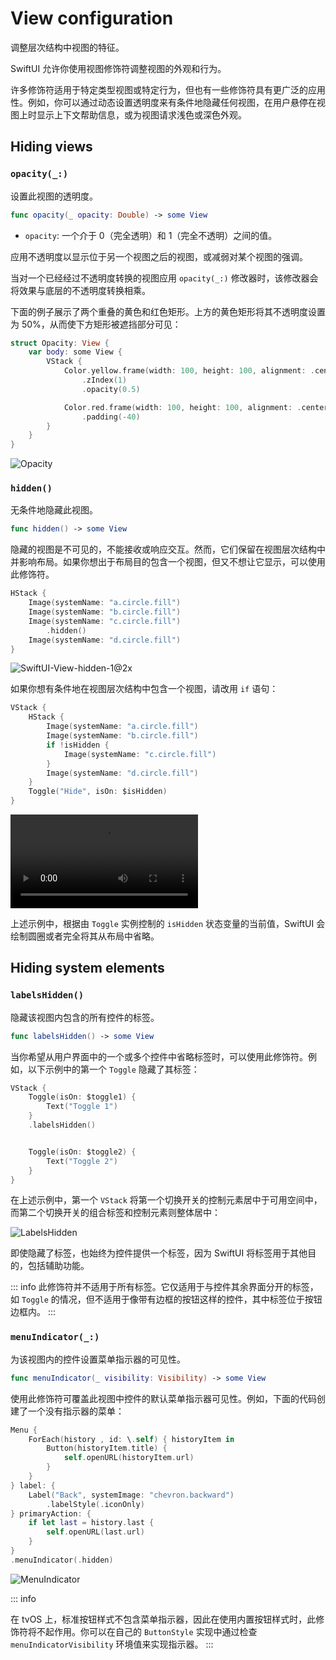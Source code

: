# View configuration

调整层次结构中视图的特征。

SwiftUI 允许你使用视图修饰符调整视图的外观和行为。

许多修饰符适用于特定类型视图或特定行为，但也有一些修饰符具有更广泛的应用性。例如，你可以通过动态设置透明度来有条件地隐藏任何视图，在用户悬停在视图上时显示上下文帮助信息，或为视图请求浅色或深色外观。

## Hiding views

### `opacity(_:)`

设置此视图的透明度。

```swift
func opacity(_ opacity: Double) -> some View
```

- `opacity`: 一个介于 $0$（完全透明）和 $1$（完全不透明）之间的值。


应用不透明度以显示位于另一个视图之后的视图，或减弱对某个视图的强调。

当对一个已经经过不透明度转换的视图应用 `opacity(_:)` 修改器时，该修改器会将效果与底层的不透明度转换相乘。

下面的例子展示了两个重叠的黄色和红色矩形。上方的黄色矩形将其不透明度设置为 $50\%$，从而使下方矩形被遮挡部分可见：


```swift
struct Opacity: View {
    var body: some View {
        VStack {
            Color.yellow.frame(width: 100, height: 100, alignment: .center)
                .zIndex(1)
                .opacity(0.5)

            Color.red.frame(width: 100, height: 100, alignment: .center)
                .padding(-40)
        }
    }
}

```

![Opacity](../images/Opacity.png)


### `hidden()`

无条件地隐藏此视图。


```swift
func hidden() -> some View
```

隐藏的视图是不可见的，不能接收或响应交互。然而，它们保留在视图层次结构中并影响布局。如果你想出于布局目的包含一个视图，但又不想让它显示，可以使用此修饰符。

```swift
HStack {
    Image(systemName: "a.circle.fill")
    Image(systemName: "b.circle.fill")
    Image(systemName: "c.circle.fill")
        .hidden()
    Image(systemName: "d.circle.fill")
}
```

![SwiftUI-View-hidden-1@2x](../images/SwiftUI-View-hidden-1@2x.png)

如果你想有条件地在视图层次结构中包含一个视图，请改用 `if` 语句：

```swift
VStack {
    HStack {
        Image(systemName: "a.circle.fill")
        Image(systemName: "b.circle.fill")
        if !isHidden {
            Image(systemName: "c.circle.fill")
        }
        Image(systemName: "d.circle.fill")
    }
    Toggle("Hide", isOn: $isHidden)
}

```
<video src="../video/HiddenIf.mp4" controls="controls"></video>

上述示例中，根据由 `Toggle` 实例控制的 `isHidden` 状态变量的当前值，SwiftUI 会绘制圆圈或者完全将其从布局中省略。

## Hiding system elements

### `labelsHidden()`

隐藏该视图内包含的所有控件的标签。

```swift
func labelsHidden() -> some View
```

当你希望从用户界面中的一个或多个控件中省略标签时，可以使用此修饰符。例如，以下示例中的第一个 `Toggle` 隐藏了其标签：

```swift
VStack {
    Toggle(isOn: $toggle1) {
        Text("Toggle 1")
    }
    .labelsHidden()


    Toggle(isOn: $toggle2) {
        Text("Toggle 2")
    }
}
```


在上述示例中，第一个 `VStack` 将第一个切换开关的控制元素居中于可用空间中，而第二个切换开关的组合标签和控制元素则整体居中：


![LabelsHidden](../images/LabelsHidden.png)

即使隐藏了标签，也始终为控件提供一个标签，因为 SwiftUI 将标签用于其他目的，包括辅助功能。

::: info
此修饰符并不适用于所有标签。它仅适用于与控件其余界面分开的标签，如 `Toggle` 的情况，但不适用于像带有边框的按钮这样的控件，其中标签位于按钮边框内。
:::


### `menuIndicator(_:)`

为该视图内的控件设置菜单指示器的可见性。

```swift
func menuIndicator(_ visibility: Visibility) -> some View
```


使用此修饰符可覆盖此视图中控件的默认菜单指示器可见性。例如，下面的代码创建了一个没有指示器的菜单：


```swift
Menu {
    ForEach(history , id: \.self) { historyItem in
        Button(historyItem.title) {
            self.openURL(historyItem.url)
        }
    }
} label: {
    Label("Back", systemImage: "chevron.backward")
        .labelStyle(.iconOnly)
} primaryAction: {
    if let last = history.last {
        self.openURL(last.url)
    }
}
.menuIndicator(.hidden)
```

![MenuIndicator](../images/MenuIndicator.png)


::: info

在 tvOS 上，标准按钮样式不包含菜单指示器，因此在使用内置按钮样式时，此修饰符将不起作用。你可以在自己的 `ButtonStyle` 实现中通过检查 `menuIndicatorVisibility` 环境值来实现指示器。
:::